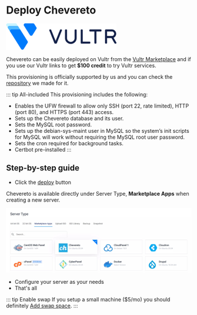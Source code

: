 # Deploy Chevereto

<img src="../src/partners/vultr/logo_onwhite.svg" alt="Vultr" width="300"/>

Chevereto can be easily deployed on Vultr from the [Vultr Marketplace](https://chv.to/vultr) and if you use our Vultr links to get **$100 credit** to try Vultr services.

This provisioning is officially supported by us and you can check the [repository](https://github.com/chevereto/vultr-marketplace) we made for it.

::: tip All-included
This provisioning includes the following:

* Enables the UFW firewall to allow only SSH (port 22, rate limited), HTTP (port 80), and HTTPS (port 443) access.
* Sets up the Chevereto database and its user.
* Sets the MySQL root password.
* Sets up the debian-sys-maint user in MySQL so the system’s init scripts for MySQL will work without requiring the MySQL root user password.
* Sets the cron required for background tasks.
* Certbot pre-installed
:::

## Step-by-step guide

* Click the [deploy](https://chv.to/vultr) button

Chevereto is available directly under Server Type, **Marketplace Apps** when creating a new server.

![Chevereto on Vultr](../src/partners/vultr/screen/panel-server-type.jpg "Chevereto on Vultr")

* Configure your server as your needs
* That's all

::: tip Enable swap
If you setup a small machine ($5/mo) you should definitely [Add swap space](https://www.digitalocean.com/community/tutorials/how-to-add-swap-space-on-ubuntu-20-04).
:::
